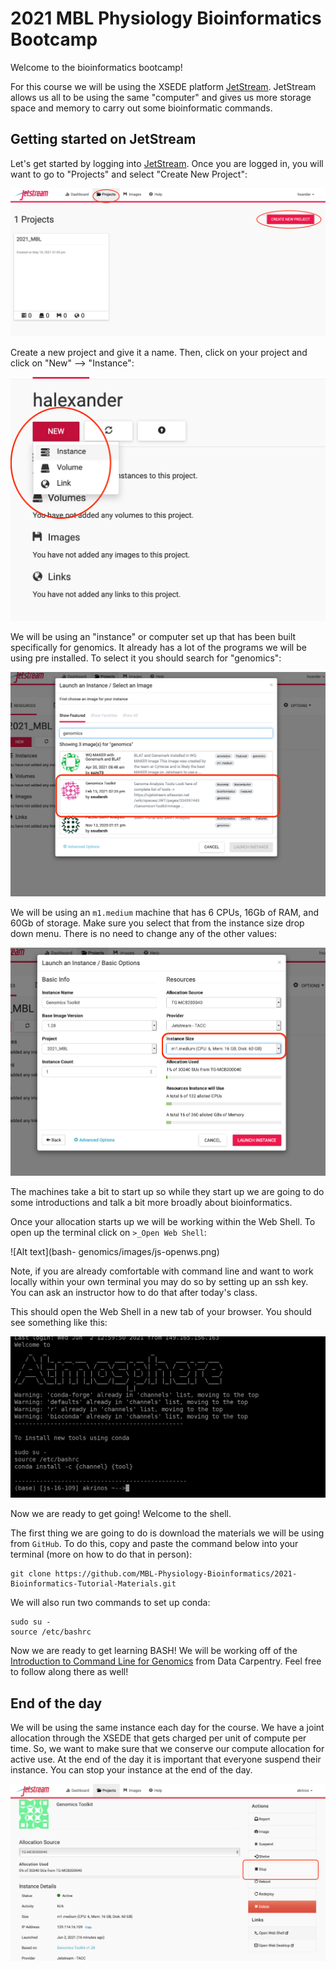 # 2021 MBL Physiology Bioinformatics Bootcamp

Welcome to the bioinformatics bootcamp!

For this course we will be using the XSEDE platform [JetStream](https://use.jetstream-cloud.org/application/projects). JetStream allows us all to be using the same "computer" and gives us more storage space and memory to carry out some bioinformatic commands.

## Getting started on JetStream

Let's get started by logging into [JetStream](https://use.jetstream-cloud.org/application/projects). Once you are logged in, you will want to go to "Projects" and select "Create New Project":

![Alt text](bash-genomics/images/js-login.png)

Create a new project and give it a name. Then, click on your project and click on "New" --> "Instance":

![Alt text](bash-genomics/images/js-new-inst.png)

We will be using an "instance" or computer set up that has been built specifically for genomics. It already has a lot of the programs we will be using pre installed. To select it you should search for "genomics":

![Alt text](bash-genomics/images/js-genomics.png)

We will be using an `m1.medium` machine that has 6 CPUs, 16Gb of RAM, and 60Gb of storage. Make sure you select that from the instance size drop down menu. There is no need to change any of the other values:


![Alt text](bash-genomics/images/js-launch.png)

The machines take a bit to start up so while they start up we are going to do some introductions and talk a bit more broadly about bioinformatics.

Once your allocation starts up we will be working within the Web Shell. To open up the terminal click on `>_Open Web Shell`:


![Alt text](bash- genomics/images/js-openws.png)

Note, if you are already comfortable with command line and want to work locally within your own terminal you may do so by setting up an ssh key. You can ask an instructor how to do that after today's class.

This should open the Web Shell in a new tab of your browser. You should see something like this:


![Alt text](bash-genomics/images/atmosphere.png)

Now we are ready to get going! Welcome to the shell.

The first thing we are going to do is download the materials we will be using from `GitHub`. To do this, copy and paste the command below into your terminal (more on how to do that in person):

```
git clone https://github.com/MBL-Physiology-Bioinformatics/2021-Bioinformatics-Tutorial-Materials.git
```

We will also run two commands to set up conda:

```
sudo su -
source /etc/bashrc
```

Now we are ready to get learning BASH! We will be working off of the [Introduction to Command Line for Genomics](https://datacarpentry.org/shell-genomics/) from Data Carpentry. Feel free to follow along there as well!


## End of the day

We will be using the same instance each day for the course. We have a joint allocation through the XSEDE that gets charged per unit of compute per time. So, we want to make sure that we conserve our compute allocation for active use. At the end of the day it is important that everyone suspend their instance. You can stop your instance at the end of the day.  



![Alt text](bash-genomics/images/js-suspend.png)

